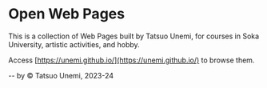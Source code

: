 # Open Web Pages

This is a collection of Web Pages built by Tatsuo Unemi,
for courses in Soka University, artistic activities, and hobby.

Access [https://unemi.github.io/](https://unemi.github.io/) to browse them.

--
by &copy; Tatsuo Unemi, 2023-24
